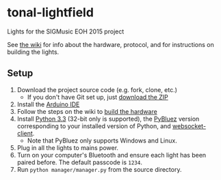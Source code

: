 tonal-lightfield
==========

Lights for the SIGMusic EOH 2015 project

See [the wiki](../../wiki) for info about the hardware, protocol, and for
instructions on building the lights.

Setup
-----

1. Download the project source code (e.g. fork, clone, etc.)
    * If you don't have Git set up, just
      [download the ZIP](../../archive/master.zip)
2. Install the [Arduino IDE](http://arduino.cc/en/Main/Software)
3. Follow the steps on the wiki to [build the hardware](../../wiki/Building-Instructions)
4. Install [Python 3.3](http://python.org/downloads/) (32-bit only is supported),
   the [PyBluez](https://code.google.com/p/pybluez/downloads/list) version corresponding to your installed version of Python,
   and [websocket-client](https://pypi.python.org/pypi/websocket-client).
    * Note that PyBluez only supports Windows and Linux.
5. Plug in all the lights to mains power.
6. Turn on your computer's Bluetooth and ensure each light has been paired before. The default passcode is `1234`.
7. Run `python manager/manager.py` from the source directory.
